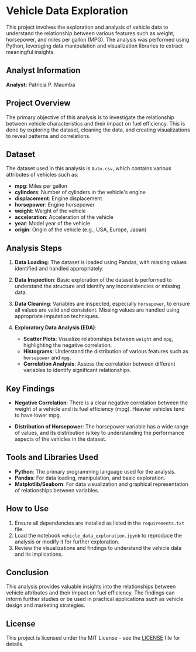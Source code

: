 # Vehicle Data Exploration

This project involves the exploration and analysis of vehicle data to understand the relationship between various features such as weight, horsepower, and miles per gallon (MPG). The analysis was performed using Python, leveraging data manipulation and visualization libraries to extract meaningful insights.

## Analyst Information
**Analyst:** Patricia P. Maumba  

## Project Overview
The primary objective of this analysis is to investigate the relationship between vehicle characteristics and their impact on fuel efficiency. This is done by exploring the dataset, cleaning the data, and creating visualizations to reveal patterns and correlations.

## Dataset
The dataset used in this analysis is `Auto.csv`, which contains various attributes of vehicles such as:
- **mpg**: Miles per gallon
- **cylinders**: Number of cylinders in the vehicle's engine
- **displacement**: Engine displacement
- **horsepower**: Engine horsepower
- **weight**: Weight of the vehicle
- **acceleration**: Acceleration of the vehicle
- **year**: Model year of the vehicle
- **origin**: Origin of the vehicle (e.g., USA, Europe, Japan)

## Analysis Steps
1. **Data Loading**: The dataset is loaded using Pandas, with missing values identified and handled appropriately.
   
2. **Data Inspection**: Basic exploration of the dataset is performed to understand the structure and identify any inconsistencies or missing data.

3. **Data Cleaning**: Variables are inspected, especially `horsepower`, to ensure all values are valid and consistent. Missing values are handled using appropriate imputation techniques.

4. **Exploratory Data Analysis (EDA)**: 
   - **Scatter Plots**: Visualize relationships between `weight` and `mpg`, highlighting the negative correlation.
   - **Histograms**: Understand the distribution of various features such as `horsepower` and `mpg`.
   - **Correlation Analysis**: Assess the correlation between different variables to identify significant relationships.

## Key Findings
- **Negative Correlation**: There is a clear negative correlation between the weight of a vehicle and its fuel efficiency (mpg). Heavier vehicles tend to have lower mpg.
  
- **Distribution of Horsepower**: The horsepower variable has a wide range of values, and its distribution is key to understanding the performance aspects of the vehicles in the dataset.

## Tools and Libraries Used
- **Python**: The primary programming language used for the analysis.
- **Pandas**: For data loading, manipulation, and basic exploration.
- **Matplotlib/Seaborn**: For data visualization and graphical representation of relationships between variables.

## How to Use
1. Ensure all dependencies are installed as listed in the `requirements.txt` file.
2. Load the notebook `vehicle_data_exploration.ipynb` to reproduce the analysis or modify it for further exploration.
3. Review the visualizations and findings to understand the vehicle data and its implications.

## Conclusion
This analysis provides valuable insights into the relationships between vehicle attributes and their impact on fuel efficiency. The findings can inform further studies or be used in practical applications such as vehicle design and marketing strategies.

## License
This project is licensed under the MIT License - see the [LICENSE](LICENSE) file for details.
